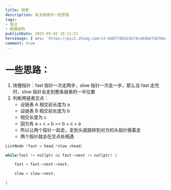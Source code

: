 ```yaml
---
title: 链表
description: 有关链表的一些思路
tags:
- 笔记
- 数据结构
publishDate: 2025-09-02 18:11:51
heroImage: { src: 'https://pic2.zhimg.com/v2-6d8f7d01b3b74ce646e73b76ee414c40_r.jpg', inferSize: true }
comment: true
---
```


# 一些思路：
1. 快慢指针：fast 指针一次走两步，slow 指针一次走一步，那么当 fast 走完时，slow 指针会走到整条链表的一半位置
2. 判断两链表交点：
	- 设链表 A 相交前长度为 a
	- 设链表 B 相交前长度为 b
	- 相交长度为 c
	- 因为有 a + c + b == b + c + a
	- 所以让两个指针一起走，走到头就跳转到对方的头指针接着走
	- 两个指针就会在交点处相遇

```java
ListNode *fast = head,*slow =head;

while(fast != nullptr && fast->next != nullptr) {

	fast = fast->next->next;

	slow = slow->next;

}
```
